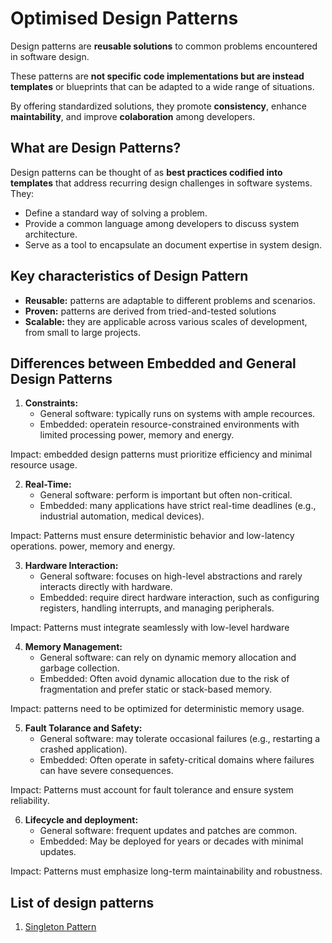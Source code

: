 # Optimised Design Patterns

Design patterns are **reusable solutions** to common problems encountered
in software design.

These patterns are **not specific code implementations but are instead templates**
or blueprints that can be adapted to a wide range of situations.

By offering standardized solutions, they promote **consistency**, enhance
**maintability**, and improve **colaboration** among developers.


## What are Design Patterns?

Design patterns can be thought of as **best practices codified into templates**
that address recurring design challenges in software systems. They:

- Define a standard way of solving a problem.
- Provide a common language among developers to discuss system architecture.
- Serve as a tool to encapsulate an document expertise in system design.

## Key characteristics of Design Pattern

- **Reusable:** patterns are adaptable to different problems and scenarios.
- **Proven:** patterns are derived from tried-and-tested solutions
- **Scalable:** they are applicable across various scales of development, from
small to large projects.

## Differences between Embedded and General Design Patterns

1. **Constraints:** 
    - General software: typically runs on systems with ample recources.
    - Embedded: operatein resource-constrained environments with limited processing
    power, memory and energy.

Impact: embedded design patterns must prioritize efficiency and minimal resource usage.


2. **Real-Time:** 
    - General software: perform is important but often non-critical.
    - Embedded: many applications have strict real-time deadlines
    (e.g., industrial automation, medical devices).

Impact: Patterns must ensure deterministic behavior and low-latency operations. power, memory and energy.


3. **Hardware Interaction:** 
    - General software: focuses on high-level abstractions and rarely interacts directly with hardware.
    - Embedded: require direct hardware interaction, such as configuring registers, handling interrupts, and managing peripherals.

Impact: Patterns must integrate seamlessly with low-level hardware


4. **Memory Management:** 
    - General software: can rely on dynamic memory allocation and garbage collection.
    - Embedded: Often avoid dynamic allocation due to the risk of fragmentation and prefer static or stack-based memory.

Impact: patterns need to be optimized for deterministic memory usage.

5. **Fault Tolarance and Safety:** 
    - General software: may tolerate occasional failures (e.g., restarting a crashed application).
    - Embedded: Often operate in safety-critical domains where failures can have severe consequences.

Impact: Patterns must account for fault tolerance and ensure system reliability.

6. **Lifecycle and deployment:** 
    - General software: frequent updates and patches are common.
    - Embedded: May be deployed for years or decades with minimal updates.

Impact: Patterns must emphasize long-term maintainability and robustness.

## List of design patterns

1. [Singleton Pattern](singleton/)